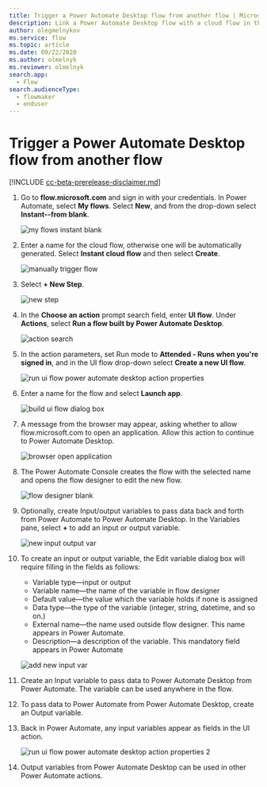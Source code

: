 ```yaml
---
title: Trigger a Power Automate Desktop flow from another flow | Microsoft Docs
description: Link a Power Automate Desktop flow with a cloud flow in the Power Automate portal
author: olegmelnykov
ms.service: flow
ms.topic: article
ms.date: 09/22/2020
ms.author: olmelnyk
ms.reviewer: olmelnyk
search.app: 
  - Flow
search.audienceType: 
  - flowmaker
  - enduser
---
```


# Trigger a Power Automate Desktop flow from another flow

[!INCLUDE [cc-beta-prerelease-disclaimer.md](../../includes/cc-beta-prerelease-disclaimer.md)]

1. Go to **flow.microsoft.com** and sign in with your credentials. In Power Automate, select **My flows**. Select **New**, and from the drop-down select **Instant--from blank**.

   ![my flows instant blank](\media\link-pad-flow-portal\my-flows-instant-blank.png)

1. Enter a name for the cloud flow, otherwise one will be automatically generated. Select **Instant cloud flow** and then select **Create**.

   ![manually trigger flow](\media\link-pad-flow-portal\manually-trigger-flow.png)

1. Select **+ New Step**.

   ![new step](\media\link-pad-flow-portal\new-step.png)

1. In the **Choose an action** prompt search field, enter **UI flow**. Under **Actions**, select **Run a flow built by Power Automate Desktop**.

   ![action search](\media\link-pad-flow-portal\action-search.png)

1. In the action parameters, set Run mode to **Attended - Runs when you're signed in**, and in the UI flow drop-down select **Create a new UI flow**.

   ![run ui flow power automate desktop action properties](\media\link-pad-flow-portal\run-desktop-flow-v2-action-properties.png)

1. Enter a name for the flow and select **Launch app**.

   ![build ui flow dialog box](\media\link-pad-flow-portal\build-UI-flow-dialog.png)

1. A message from the browser may appear, asking whether to allow flow.microsoft.com to open an application. Allow this action to continue to Power Automate Desktop.

   ![browser open application](\media\link-pad-flow-portal\browser-open-application.png)

1. The Power Automate Console creates the flow with the selected name and opens the flow designer to edit the new flow.

   ![flow designer blank](\media\link-pad-flow-portal\flow-designer-blank.png)

1. Optionally, create Input/output variables to pass data back and forth from Power Automate to Power Automate Desktop. In the Variables pane, select **+** to add an input or output variable.

   ![new input output var](\media\link-pad-flow-portal\new-input-output-var.png)

1. To create an input or output variable, the Edit variable dialog box will require filling in the fields as follows:
   * Variable type—input or output
   * Variable name—the name of the variable in flow designer
   * Default value—the value which the variable holds if none is assigned
   * Data type—the type of the variable (integer, string, datetime, and so on.)
   * External name—the name used outside flow designer. This name appears in Power    Automate.
   * Description—a description of the variable. This mandatory field appears in Power Automate

   ![add new input var](\media\link-pad-flow-portal\add-new-input-var.png)

1. Create an Input variable to pass data to Power Automate Desktop from Power Automate. The variable can be used anywhere in the flow.

1. To pass data to Power Automate from Power Automate Desktop, create an Output variable.

1. Back in Power Automate, any input variables appear as fields in the UI action.

   ![run ui flow power automate desktop action properties 2](\media\link-pad-flow-portal\run-desktop-flow-v2-action-properties-2.png)

1. Output variables from Power Automate Desktop can be used in other Power Automate actions.


